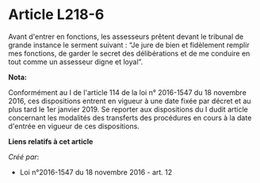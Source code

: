 # Article L218-6

Avant d'entrer en fonctions, les assesseurs prêtent devant le tribunal de grande instance le serment suivant : “Je jure de
bien et fidèlement remplir mes fonctions, de garder le secret des délibérations et de me conduire en tout comme un assesseur
digne et loyal”.

**Nota:**

Conformément au I de l'article 114 de la loi n° 2016-1547 du 18 novembre 2016, ces dispositions entrent en vigueur à une date
fixée par décret et au plus tard le 1er janvier 2019. Se reporter aux dispositions du I dudit article concernant les
modalités des transferts des procédures en cours à la date d'entrée en vigueur de ces dispositions.

**Liens relatifs à cet article**

_Créé par_:

  - Loi n°2016-1547 du 18 novembre 2016 - art. 12
